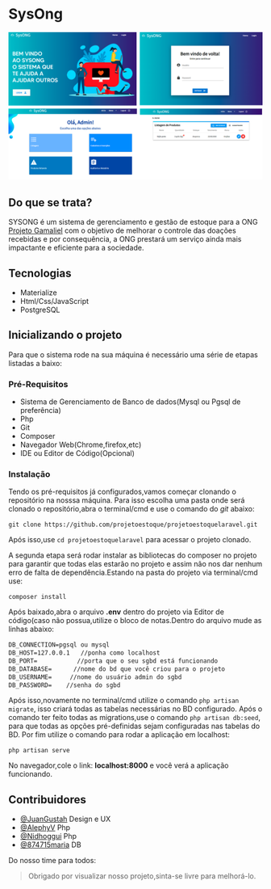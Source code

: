 # SysOng
<p align="center">
<img src="public/telas-read.png">
</p>

## Do que se trata?
SYSONG é um sistema de gerenciamento e gestão de estoque para a ONG [Projeto Gamaliel](https://www.facebook.com/ProjetoGamaliel/) com o objetivo de melhorar o controle das doações recebidas e por consequência, a ONG prestará um serviço ainda mais impactante e eficiente para a sociedade.

## Tecnologias

* Materialize
* Html/Css/JavaScript
* PostgreSQL

## Inicializando o projeto

Para que o sistema rode na sua máquina é necessário uma série de etapas listadas a baixo:

### Pré-Requisitos

* Sistema de Gerenciamento de Banco de dados(Mysql ou Pgsql de preferência)
* Php
* Git
* Composer
* Navegador Web(Chrome,firefox,etc)
* IDE ou Editor de Código(Opcional)

### Instalação

Tendo os pré-requisitos já configurados,vamos começar clonando o repositório na nosssa máquina. Para isso escolha uma pasta onde será clonado o repositório,abra o terminal/cmd e use o comando do *git* abaixo:
```
git clone https://github.com/projetoestoque/projetoestoquelaravel.git
```
Após isso,use ``cd projetoestoquelaravel`` para acessar o projeto clonado.

A segunda etapa será rodar instalar as bibliotecas do composer no projeto para garantir que todas elas estarão no projeto e assim não nos dar nenhum erro de falta de dependência.Estando na pasta do projeto via terminal/cmd use:

```
composer install
```
Após baixado,abra o arquivo **.env** dentro do projeto via Editor de código(caso não possua,utilize o bloco de notas.Dentro do arquivo mude as linhas abaixo:

```
DB_CONNECTION=pgsql ou mysql
DB_HOST=127.0.0.1   //ponha como localhost
DB_PORT=           //porta que o seu sgbd está funcionando
DB_DATABASE=      //nome do bd que você criou para o projeto
DB_USERNAME=     //nome do usuário admin do sgbd
DB_PASSWORD=    //senha do sgbd
```
Após isso,novamente no terminal/cmd utilize o comando ``php artisan migrate``, isso criará todas as tabelas necessárias no BD configurado.
Após o comando ter feito todas as migrations,use o comando ``php artisan db:seed``, para que todas as opções pré-definidas sejam configuradas nas tabelas do BD.
Por fim utilize o comando para rodar a aplicação em localhost:

```
php artisan serve
```
No navegador,cole o link: **localhost:8000** e você verá a aplicação funcionando.

## Contribuidores

- [@JuanGustah](https://github.com/JuanGustah) Design e UX
- [@AlephyV](https://github.com/AlephyV)  Php
- [@Nidhoggui](https://github.com/Nidhoggui) Php
- [@874715maria](https://github.com/874715maria) DB

Do nosso time para todos:
>Obrigado por visualizar nosso projeto,sinta-se livre para melhorá-lo.


